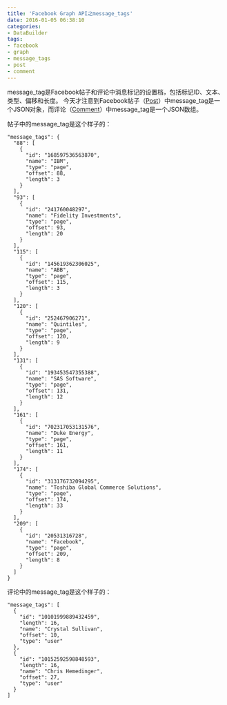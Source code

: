 ```yaml
---
title: 'Facebook Graph API之message_tags'
date: 2016-01-05 06:38:10
categories: 
- DataBuilder
tags: 
- facebook
- graph
- message_tags
- post
- comment
---
```

message_tag是Facebook帖子和评论中消息标记的设置档，包括标记ID、文本、类型、偏移和长度。
今天才注意到Facebook帖子（[Post](https://developers.facebook.com/docs/graph-api/reference/v2.5/post)）中message_tag是一个JSON对象，而评论（[Comment](https://developers.facebook.com/docs/graph-api/reference/v2.5/object/comments)）中message_tag是一个JSON数组。

帖子中的message_tag是这个样子的：
```
"message_tags": {
  "88": [
    {
      "id": "168597536563870",
      "name": "IBM",
      "type": "page",
      "offset": 88,
      "length": 3
    }
  ],
  "93": [
    {
      "id": "241760048297",
      "name": "Fidelity Investments",
      "type": "page",
      "offset": 93,
      "length": 20
    }
  ],
  "115": [
    {
      "id": "145619362306025",
      "name": "ABB",
      "type": "page",
      "offset": 115,
      "length": 3
    }
  ],
  "120": [
    {
      "id": "252467906271",
      "name": "Quintiles",
      "type": "page",
      "offset": 120,
      "length": 9
    }
  ],
  "131": [
    {
      "id": "193453547355388",
      "name": "SAS Software",
      "type": "page",
      "offset": 131,
      "length": 12
    }
  ],
  "161": [
    {
      "id": "702317053131576",
      "name": "Duke Energy",
      "type": "page",
      "offset": 161,
      "length": 11
    }
  ],
  "174": [
    {
      "id": "313176732094295",
      "name": "Toshiba Global Commerce Solutions",
      "type": "page",
      "offset": 174,
      "length": 33
    }
  ],
  "209": [
    {
      "id": "20531316728",
      "name": "Facebook",
      "type": "page",
      "offset": 209,
      "length": 8
    }
  ]
}
```

评论中的message_tag是这个样子的：
```
"message_tags": [
  {
    "id": "10101999889432459",
    "length": 16,
    "name": "Crystal Sullivan",
    "offset": 10,
    "type": "user"
  },
  {
    "id": "10152592598848593",
    "length": 16,
    "name": "Chris Hemedinger",
    "offset": 27,
    "type": "user"
  }
]
```
